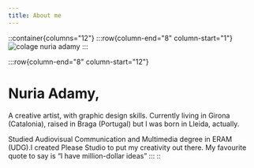```yaml
---
title: About me
---
```


::container{columns="12"}
  :::row{column-end="8" column-start="1"}
  ![colage nuria adamy](/about.png)
  :::

  :::row{column-end="8" column-start="12"}
  # Nuria Adamy,
  
  A creative artist, with graphic design skills. Currently living in Girona (Catalonia), raised in Braga (Portugal) but I was born in Lleida, actually.
  
  Studied Audiovisual Communication and Multimedia degree in ERAM (UDG).I created Please Studio to put my creativity out there. My favourite quote to say is “I have million-dollar ideas”
  :::
::
